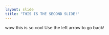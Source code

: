 ```yaml
---
layout: slide
title: "THIS IS THE SECOND SLIDE!"
---
```

wow this is so cool
Use the left arrow to go back!
